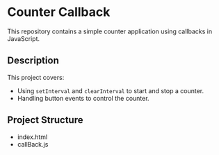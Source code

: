 # Counter Callback

This repository contains a simple counter application using callbacks in JavaScript.

## Description

This project covers:
- Using `setInterval` and `clearInterval` to start and stop a counter.
- Handling button events to control the counter.

## Project Structure

- index.html
- callBack.js
